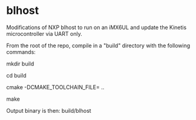 # blhost
Modifications of NXP blhost to run on an iMX6UL and update the Kinetis microcontroller via UART only.

From the root of the repo, compile in a "build" directory with the following commands:

mkdir build

cd build

cmake -DCMAKE_TOOLCHAIN_FILE=<path to toolchainfile.cmake> ..
  
make

Output binary is then: build/blhost
